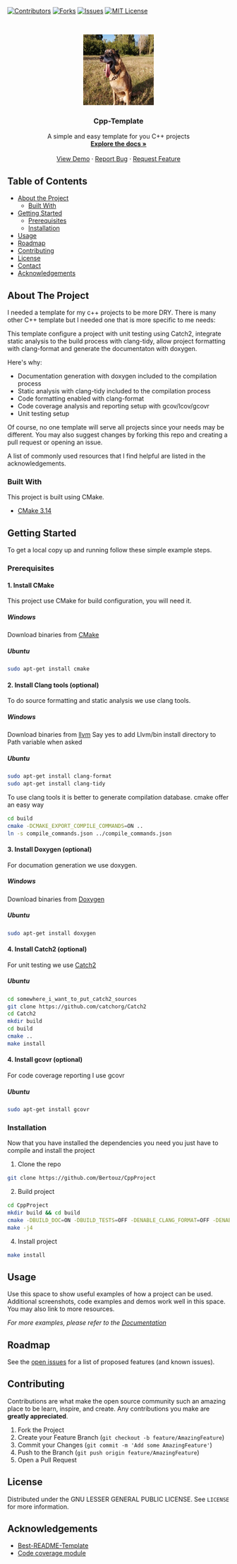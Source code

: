 <!--
*** Thanks for checking out this README Template. If you have a suggestion that would
*** make this better, please fork the repo and create a pull request or simply open
*** an issue with the tag "enhancement".
*** Thanks again! Now go create something AMAZING! :D
-->


<!-- PROJECT SHIELDS -->
<!--
*** I'm using markdown "reference style" links for readability.
*** Reference links are enclosed in brackets [ ] instead of parentheses ( ).
*** See the bottom of this document for the declaration of the reference variables
*** for contributors-url, forks-url, etc. This is an optional, concise syntax you may use.
*** https://www.markdownguide.org/basic-syntax/#reference-style-links
-->

[![Contributors][contributors-shield]][contributors-url]
[![Forks][forks-shield]][forks-url]
[![Issues][issues-shield]][issues-url]
[![MIT License][license-shield]][license-url]



<!-- PROJECT LOGO -->
<br />
<p align="center">
  <a href="https://github.com/Bertouz/CppTemplate/">
    <img src="doc/images/logo.jpg" alt="Logo" width="160" height="160">
  </a>

  <h3 align="center">Cpp-Template</h3>

  <p align="center">
    A simple and easy template for you C++ projects
    <br />
    <a href="https://github.com/Bertouz/CppTemplate"><strong>Explore the docs »</strong></a>
    <br />
    <br />
    <a href="https://github.com/Bertouz/CppTemplate">View Demo</a>
    ·
    <a href="https://github.com/Bertouz/CppTemplate/issues">Report Bug</a>
    ·
    <a href="https://github.com/Bertouz/CppTemplate/issues">Request Feature</a>
  </p>
</p>



<!-- TABLE OF CONTENTS -->
## Table of Contents

* [About the Project](#about-the-project)
  * [Built With](#built-with)
* [Getting Started](#getting-started)
  * [Prerequisites](#prerequisites)
  * [Installation](#installation)
* [Usage](#usage)
* [Roadmap](#roadmap)
* [Contributing](#contributing)
* [License](#license)
* [Contact](#contact)
* [Acknowledgements](#acknowledgements)



<!-- ABOUT THE PROJECT -->
## About The Project

<!-- [![Product Name Screen Shot][product-screenshot]](https://example.com) -->

I needed a template for my c++ projects to be more DRY. There is many other C++ template but I needed one that is more specific to me needs:

This template configure a project with unit testing using Catch2, integrate static analysis to the build process with clang-tidy, allow project formatting with clang-format and generate the documentaton with doxygen.

Here's why:
* Documentation generation with doxygen included to the compilation process 
* Static analysis with clang-tidy included to the compilation process
* Code formatting enabled with clang-format
* Code coverage analysis and reporting setup with gcov/lcov/gcovr
* Unit testing setup 

Of course, no one template will serve all projects since your needs may be different. You may also suggest changes by forking this repo and creating a pull request or opening an issue.

A list of commonly used resources that I find helpful are listed in the acknowledgements.

### Built With
This project is built using CMake.
* [CMake 3.14](https://cmake.org)



<!-- GETTING STARTED -->
## Getting Started

To get a local copy up and running follow these simple example steps.

### Prerequisites

#### 1. Install CMake 
This project use CMake for build configuration, you will need it.

##### Windows
Download binaries from [CMake](https://cmake.org/download/)

##### Ubuntu
```sh
sudo apt-get install cmake
```

#### 2. Install Clang tools (optional)

To do source formatting and static analysis we use clang tools.

##### Windows
Download binaries from [llvm](https://releases.llvm.org/)
Say yes to add Llvm/bin install directory to Path variable when asked

##### Ubuntu
```sh
sudo apt-get install clang-format 
sudo apt-get install clang-tidy
```

To use clang tools it is better to generate compilation database. cmake offer an easy way

```sh
cd build
cmake -DCMAKE_EXPORT_COMPILE_COMMANDS=ON ..
ln -s compile_commands.json ../compile_commands.json
```

#### 3. Install Doxygen (optional)

For documation generation we use doxygen.

##### Windows
Download binaries from [Doxygen](https://www.doxygen.nl/download.html)

##### Ubuntu
```sh
sudo apt-get install doxygen
```

#### 4. Install Catch2 (optional)
For unit testing we use [Catch2](https://github.com/catchorg/Catch2)

##### Ubuntu
```sh
cd somewhere_i_want_to_put_catch2_sources
git clone https://github.com/catchorg/Catch2
cd Catch2
mkdir build
cd build
cmake ..
make install
```
#### 4. Install gcovr (optional)

For code coverage reporting I use gcovr 

##### Ubuntu
```sh
sudo apt-get install gcovr
```

### Installation

Now that you have installed the dependencies you need you just have to compile and install the project

1. Clone the repo
```sh
git clone https://github.com/Bertouz/CppProject
```
2. Build project
```sh
cd CppProject
mkdir build && cd build
cmake -DBUILD_DOC=ON -DBUILD_TESTS=OFF -DENABLE_CLANG_FORMAT=OFF -DENABLE_CLANG_TIDY=OFF -DENABLE_CODE_COVERAGE=OFF -DCMAKE_INSTALL_PREFIX=path_to_installation_dir ..
make -j4
```

4. Install project
```sh
make install
```




<!-- USAGE EXAMPLES -->
## Usage

Use this space to show useful examples of how a project can be used. Additional screenshots, code examples and demos work well in this space. You may also link to more resources.

_For more examples, please refer to the [Documentation](https://example.com)_




<!-- ROADMAP -->
## Roadmap

See the [open issues](https://github.com/Bertouz/CppTemplate/issues) for a list of proposed features (and known issues).

<!-- CONTRIBUTING -->
## Contributing

Contributions are what make the open source community such an amazing place to be learn, inspire, and create. Any contributions you make are **greatly appreciated**.

1. Fork the Project
2. Create your Feature Branch (`git checkout -b feature/AmazingFeature`)
3. Commit your Changes (`git commit -m 'Add some AmazingFeature'`)
4. Push to the Branch (`git push origin feature/AmazingFeature`)
5. Open a Pull Request



<!-- LICENSE -->
## License

 Distributed under the GNU LESSER GENERAL PUBLIC LICENSE. See `LICENSE` for more information.

<!-- CONTACT 
## Contact

Your Name - [@your_twitter](https://twitter.com/your_username) - email@example.com

 Project Link: [https://github.com/your_username/repo_name](https://github.com/your_username/repo_name)
-->


<!-- ACKNOWLEDGEMENTS -->
## Acknowledgements
* [Best-README-Template](https://github.com/othneildrew/Best-README-Template)<!-- awsome readme-->
* [Code coverage module](https://github.com/bilke/cmake-modules)<!-- Code coverage module-->





<!-- MARKDOWN LINKS & IMAGES -->
<!-- https://www.markdownguide.org/basic-syntax/#reference-style-links -->
[contributors-shield]: https://img.shields.io/github/contributors/Bertouz/CppTemplate
[contributors-url]: https://github.com/Bertouz/CppTemplate/graphs/contributors
[forks-shield]:  https://img.shields.io/github/forks/Bertouz/CppTemplate
[forks-url]: https://github.com/Bertouz/CppTemplate/network/members
[issues-shield]: https://img.shields.io/github/issues-raw/Bertouz/CppTemplate 
[issues-url]: https://github.com/Bertouz/CppTemplate/issues
[license-shield]: https://img.shields.io/github/license/Bertouz/CppTemplate
[license-url]: https://github.com/Bertouz/CppTemplate/blob/release/LICENSE 
[product-screenshot]: images/doc/images/Logo_template.png
